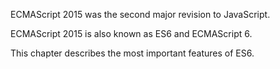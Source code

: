 ECMAScript 2015 was the second major revision to JavaScript.

ECMAScript 2015 is also known as ES6 and ECMAScript 6.

This chapter describes the most important features of ES6.

